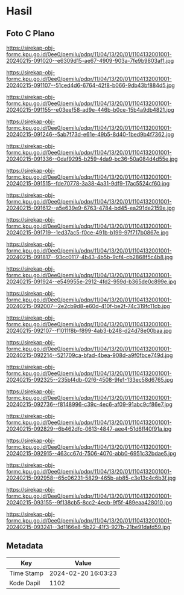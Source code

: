 # Hasil

## Foto C Plano

https://sirekap-obj-formc.kpu.go.id/0ee0/pemilu/pdpr/11/04/13/20/01/1104132001001-20240215-091020--e6309d15-ae67-4909-903a-7fe9b9803af1.jpg

https://sirekap-obj-formc.kpu.go.id/0ee0/pemilu/pdpr/11/04/13/20/01/1104132001001-20240215-091107--51ced4d6-6764-42f8-b066-9db43bf884d5.jpg

https://sirekap-obj-formc.kpu.go.id/0ee0/pemilu/pdpr/11/04/13/20/01/1104132001001-20240215-091155--e03eef58-ad9e-446b-b0ce-15b4a9db4821.jpg

https://sirekap-obj-formc.kpu.go.id/0ee0/pemilu/pdpr/11/04/13/20/01/1104132001001-20240215-091246--5ab7f73d-e61e-49b5-8d40-1bed9b4f7362.jpg

https://sirekap-obj-formc.kpu.go.id/0ee0/pemilu/pdpr/11/04/13/20/01/1104132001001-20240215-091336--0daf9295-b259-4da9-bc36-50a084d4d55e.jpg

https://sirekap-obj-formc.kpu.go.id/0ee0/pemilu/pdpr/11/04/13/20/01/1104132001001-20240215-091515--fde70778-3a38-4a31-9df9-17ac5524cf60.jpg

https://sirekap-obj-formc.kpu.go.id/0ee0/pemilu/pdpr/11/04/13/20/01/1104132001001-20240215-091612--a5e639e9-6763-4784-bd45-ea291de2159e.jpg

https://sirekap-obj-formc.kpu.go.id/0ee0/pemilu/pdpr/11/04/13/20/01/1104132001001-20240215-091719--1ed37ac5-f0ce-491b-b199-97f717b0867e.jpg

https://sirekap-obj-formc.kpu.go.id/0ee0/pemilu/pdpr/11/04/13/20/01/1104132001001-20240215-091817--93cc0117-4b43-4b5b-9cf4-cb2868f5c4b8.jpg

https://sirekap-obj-formc.kpu.go.id/0ee0/pemilu/pdpr/11/04/13/20/01/1104132001001-20240215-091924--e549955e-2912-4fd2-959d-b365de0c899e.jpg

https://sirekap-obj-formc.kpu.go.id/0ee0/pemilu/pdpr/11/04/13/20/01/1104132001001-20240215-092007--2e2cb9d8-e60d-410f-be2f-74c319fc11cb.jpg

https://sirekap-obj-formc.kpu.go.id/0ee0/pemilu/pdpr/11/04/13/20/01/1104132001001-20240215-092107--f1011f8b-f899-4ab3-b248-d24d78e00baa.jpg

https://sirekap-obj-formc.kpu.go.id/0ee0/pemilu/pdpr/11/04/13/20/01/1104132001001-20240215-092214--521709ca-bfad-4bea-908d-a9f0fbce749d.jpg

https://sirekap-obj-formc.kpu.go.id/0ee0/pemilu/pdpr/11/04/13/20/01/1104132001001-20240215-092325--235bf4db-02f6-4508-9fe1-133ec58d6765.jpg

https://sirekap-obj-formc.kpu.go.id/0ee0/pemilu/pdpr/11/04/13/20/01/1104132001001-20240215-092736--f8148996-c39c-4ec6-af09-91abc9cf86e7.jpg

https://sirekap-obj-formc.kpu.go.id/0ee0/pemilu/pdpr/11/04/13/20/01/1104132001001-20240215-092829--6b462dfc-0613-4847-aee4-51d6ff40f91a.jpg

https://sirekap-obj-formc.kpu.go.id/0ee0/pemilu/pdpr/11/04/13/20/01/1104132001001-20240215-092915--463cc67d-7506-4070-abb0-6951c32bdae5.jpg

https://sirekap-obj-formc.kpu.go.id/0ee0/pemilu/pdpr/11/04/13/20/01/1104132001001-20240215-092958--65c06231-5829-465b-ab85-c3e13c4c6b3f.jpg

https://sirekap-obj-formc.kpu.go.id/0ee0/pemilu/pdpr/11/04/13/20/01/1104132001001-20240215-093155--9f138cb5-8cc2-4ecb-9f5f-489eaa428010.jpg

https://sirekap-obj-formc.kpu.go.id/0ee0/pemilu/pdpr/11/04/13/20/01/1104132001001-20240215-093241--3d1166e8-5b22-41f3-927b-21be91dafd59.jpg


## Metadata

| Key        | Value               |
| ---------- | ------------------- |
| Time Stamp | 2024-02-20 16:03:23 |
| Kode Dapil | 1102                |



